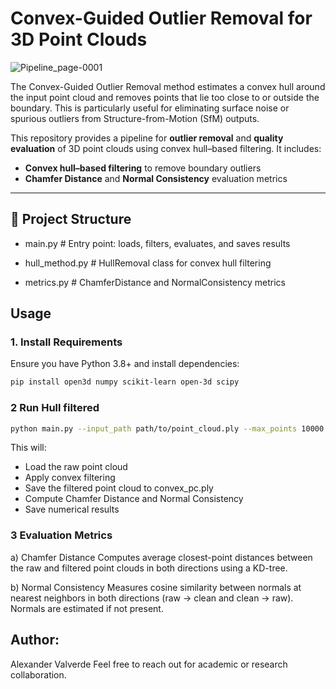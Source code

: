   # Convex-Guided Outlier Removal for 3D Point Clouds

  ![Pipeline_page-0001](https://github.com/user-attachments/assets/941c6b56-fff9-415e-8bae-5caa95404502)

  The Convex-Guided Outlier Removal method estimates a convex hull around the input point cloud and removes points that lie too close to or outside the boundary. 
  This is particularly useful for eliminating surface noise or spurious outliers from Structure-from-Motion (SfM) outputs.

  This repository provides a pipeline for **outlier removal** and **quality evaluation** of 3D point clouds using convex hull–based filtering. It includes:

  - **Convex hull–based filtering** to remove boundary outliers
  - **Chamfer Distance** and **Normal Consistency** evaluation metrics

  ---

  ## 📁 Project Structure

- main.py # Entry point: loads, filters, evaluates, and saves results 

- hull_method.py # HullRemoval class for convex hull filtering

- metrics.py # ChamferDistance and NormalConsistency metrics

## Usage

### 1. Install Requirements

Ensure you have Python 3.8+ and install dependencies:

```bash
pip install open3d numpy scikit-learn open-3d scipy
```

### 2 Run Hull filtered

```bash
python main.py --input_path path/to/point_cloud.ply --max_points 10000
```

This will:
- Load the raw point cloud
- Apply convex filtering
- Save the filtered point cloud to convex_pc.ply
- Compute Chamfer Distance and Normal Consistency
- Save numerical results

### 3 Evaluation Metrics

a) Chamfer Distance
Computes average closest-point distances between the raw and filtered point clouds in both directions using a KD-tree.

b) Normal Consistency
Measures cosine similarity between normals at nearest neighbors in both directions (raw → clean and clean → raw). Normals are estimated if not present.


## Author:
Alexander Valverde
Feel free to reach out for academic or research collaboration.





